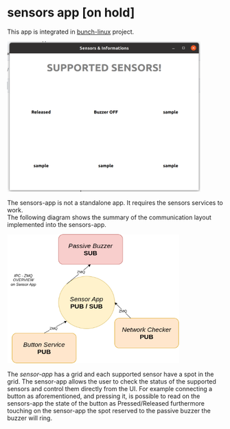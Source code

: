 # sensors app [on hold]
This app is integrated in [bunch-linux](https://github.com/waelkarman/bunch-linux-manifests) project.

<img src="doc/screen.png" width="450" height="350">

The sensors-app is not a standalone app. It requires the sensors services to work.<br>
The following diagram shows the summary of the communication layout implemented into the sensors-app.

<img src="https://github.com/waelkarman/bunch-linux-manifests/blob/main/docs/miscellaneous/sensorappipc.png" width="400" height="300">

The *sensor-app* has a grid and each supported sensor have a spot in the grid. The sensor-app allows the user to check the status of the supported sensors and control them directly from the UI. For example connecting a button as aforementioned, and pressing it, is possible to read on the sensors-app the state of the button as Pressed/Released furthermore touching on the sensor-app the spot reserved to the passive buzzer the buzzer will ring.<br>

